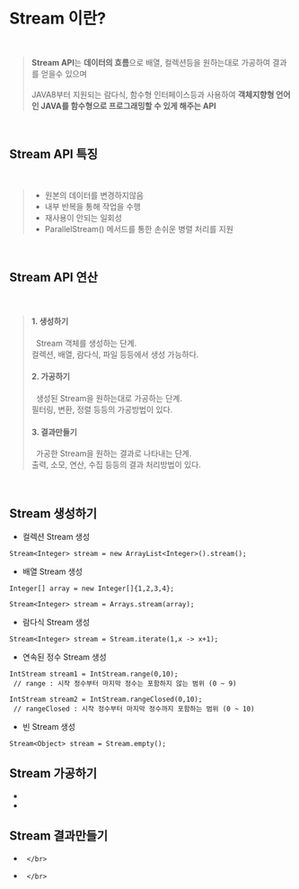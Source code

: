 #  Stream 이란?  
</br>

> **Stream API**는 **데이터의 흐름**으로 배열, 컬렉션등을 원하는대로 가공하여 결과를 얻을수 있으며 </br></br>
> JAVA8부터 지원되는 람다식, 함수형 인터페이스등과 사용하여 
> **객체지향형 언어인 JAVA를 함수형으로 프로그래밍할 수 있게 해주는 API**

</br>

## Stream API 특징  
</br>

> - 원본의 데이터를 변경하지않음
> - 내부 반복을 통해 작업을 수행
> - 재사용이 안되는 일회성 
> - ParallelStream() 메서드를 통한 손쉬운 병렬 처리를 지원

</br>


## Stream API 연산  
</br>

> #### 1. 생성하기 </br>
>   &nbsp;  Stream 객체를 생성하는 단계. </br>
>        컬렉션, 배열, 람다식, 파일 등등에서 생성 가능하다. </br>
> #### 2. 가공하기 </br>
>    &nbsp; 생성된 Stream을 원하는대로 가공하는 단계. </br>
>        필터링, 변환, 정렬 등등의 가공방법이 있다. </br>
> #### 3. 결과만들기 </br>
>    &nbsp; 가공한 Stream을 원하는 결과로 나타내는 단계. </br>
>        출력, 소모, 연산, 수집 등등의 결과 처리방법이 있다.

</br>

## Stream 생성하기 </br>

- 컬렉션 Stream 생성 </br>

```
Stream<Integer> stream = new ArrayList<Integer>().stream();
```

- 배열 Stream 생성 </br>

```
Integer[] array = new Integer[]{1,2,3,4};
       
Stream<Integer> stream = Arrays.stream(array);
```


- 람다식 Stream 생성 </br>

```
Stream<Integer> stream = Stream.iterate(1,x -> x+1);
```


- 연속된 정수 Stream 생성 </br>

```
IntStream stream1 = IntStream.range(0,10); 
 // range : 시작 정수부터 마지막 정수는 포함하지 않는 범위 (0 ~ 9)
```

```
IntStream stream2 = IntStream.rangeClosed(0,10);
 // rangeClosed : 시작 정수부터 마지막 정수까지 포함하는 범위 (0 ~ 10)
```


- 빈 Stream 생성 </br>


```
Stream<Object> stream = Stream.empty();
```


## Stream 가공하기 </br>

-        

-        

## Stream 결과만들기 </br>

-      </br>  

-      </br>  
